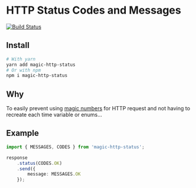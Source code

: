 # HTTP Status Codes and Messages

[![Build Status](https://travis-ci.com/g-ongenae/magic-http-status.svg?branch=master)](https://travis-ci.com/g-ongenae/magic-http-status)

## Install

```bash
# With yarn
yarn add magic-http-status
# Or with npm
npm i magic-http-status
```

## Why

To easily prevent using [magic numbers](https://palantir.github.io/tslint/rules/no-magic-numbers/) for HTTP request and not having to recreate each time variable or enums...

## Example

```ts
import { MESSAGES, CODES } from 'magic-http-status';

response
    .status(CODES.OK)
    .send({
        message: MESSAGES.OK
    });
```